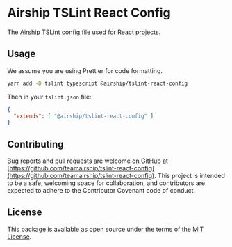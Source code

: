 # Airship TSLint React Config

The [Airship](https://teamarship.com) TSLint config file used for React projects.

## Usage

We assume you are using Prettier for code formatting.

```bash
yarn add -D tslint typescript @airship/tslint-react-config
```

Then in your `tslint.json` file:

```json
{
  "extends": [ "@airship/tslint-react-config" ]
}
```

## Contributing

Bug reports and pull requests are welcome on GitHub at [https://github.com/teamairship/tslint-react-config](https://github.com/teamairship/tslint-react-config). This project is intended to be a safe, welcoming space for collaboration, and contributors are expected to adhere to the Contributor Covenant code of conduct.

## License

This package is available as open source under the terms of the [MIT License](https://github.com/teamairship/tslint-react-config/blob/master/LICENSE).
